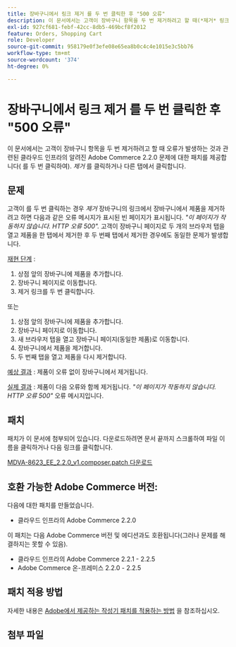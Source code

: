 ```yaml
---
title: 장바구니에서 링크 제거 를 두 번 클릭한 후 "500 오류"
description: 이 문서에서는 고객이 장바구니 항목을 두 번 제거하려고 할 때(*제거* 링크를 두 번 클릭하거나 다른 탭에서 클릭하여) 오류가 발생하는 것과 관련된 클라우드 인프라의 알려진 Adobe Commerce 2.2.0 문제에 대한 패치를 제공합니다.
exl-id: 927cf681-febf-42cc-8db5-469bcf8f2012
feature: Orders, Shopping Cart
role: Developer
source-git-commit: 958179e0f3efe08e65ea8b0c4c4e1015e3c5bb76
workflow-type: tm+mt
source-wordcount: '374'
ht-degree: 0%

---
```


# 장바구니에서 링크 제거 를 두 번 클릭한 후 &quot;500 오류&quot;

이 문서에서는 고객이 장바구니 항목을 두 번 제거하려고 할 때 오류가 발생하는 것과 관련된 클라우드 인프라의 알려진 Adobe Commerce 2.2.0 문제에 대한 패치를 제공합니다( 를 두 번 클릭하여). *제거* 를 클릭하거나 다른 탭에서 클릭합니다.

## 문제

고객이 를 두 번 클릭하는 경우 *제거* 장바구니의 링크에서 장바구니에서 제품을 제거하려고 하면 다음과 같은 오류 메시지가 표시된 빈 페이지가 표시됩니다. *&quot;이 페이지가 작동하지 않습니다. HTTP 오류 500&quot;.* 고객이 장바구니 페이지로 두 개의 브라우저 탭을 열고 제품을 한 탭에서 제거한 후 두 번째 탭에서 제거한 경우에도 동일한 문제가 발생합니다.

<u>재현 단계</u> :

1. 상점 앞의 장바구니에 제품을 추가합니다.
1. 장바구니 페이지로 이동합니다.
1. 제거 링크를 두 번 클릭합니다.

또는

1. 상점 앞의 장바구니에 제품을 추가합니다.
1. 장바구니 페이지로 이동합니다.
1. 새 브라우저 탭을 열고 장바구니 페이지(동일한 제품)로 이동합니다.
1. 장바구니에서 제품을 제거합니다.
1. 두 번째 탭을 열고 제품을 다시 제거합니다.

<u>예상 결과</u> : 제품이 오류 없이 장바구니에서 제거됩니다.

<u>실제 결과</u> : 제품이 다음 오류와 함께 제거됩니다. *&quot;이 페이지가 작동하지 않습니다. HTTP 오류 500&quot;* 오류 메시지입니다.

## 패치

패치가 이 문서에 첨부되어 있습니다. 다운로드하려면 문서 끝까지 스크롤하여 파일 이름을 클릭하거나 다음 링크를 클릭합니다.

[MDVA-8623\_EE\_2.2.0\_v1.composer.patch 다운로드](assets/MDVA-8623_EE_2.2.0_v1.composer.patch.zip)

## 호환 가능한 Adobe Commerce 버전:

다음에 대한 패치를 만들었습니다.

* 클라우드 인프라의 Adobe Commerce 2.2.0

이 패치는 다음 Adobe Commerce 버전 및 에디션과도 호환됩니다(그러나 문제를 해결하지는 못할 수 있음).

* 클라우드 인프라의 Adobe Commerce 2.2.1 - 2.2.5
* Adobe Commerce 온-프레미스 2.2.0 - 2.2.5

## 패치 적용 방법

자세한 내용은 [Adobe에서 제공하는 작성기 패치를 적용하는 방법](/help/how-to/general/how-to-apply-a-composer-patch-provided-by-magento.md) 을 참조하십시오.

## 첨부 파일
